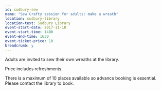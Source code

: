 ```yaml
---
id: sudbury-sew
name: "Sew Crafty session for adults: make a wreath"
location: sudbury-library
location-text: Sudbury Library
event-start-date: 2017-11-18
event-start-time: 1400
event-end-time: 1630
event-ticket-price: 10
breadcrumb: y
---
```


Adults are invited to sew their own wreaths at the library.

Price includes refreshments.

There is a maximum of 10 places available so advance booking is essential. Please contact the library to book.
